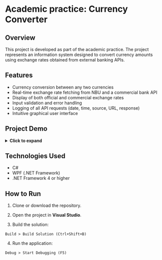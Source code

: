 # Academic practice: Currency Converter

## Overview

This project is developed as part of the academic practice. The project represents an information system designed to convert currency amounts using exchange rates obtained from external banking APIs.

## Features

- Currency conversion between any two currencies
- Real-time exchange rate fetching from NBU and a commercial bank API
- Display of both official and commercial exchange rates
- Input validation and error handling
- Logging of all API requests (date, time, source, URL, response)
- Intuitive graphical user interface

## Project Demo

<details>
<summary><b>Click to expand</b></summary>

![Converter Testing](images/converter_testing.png)

Converter testing demo

</details>

## Technologies Used

- C#
- WPF (.NET Framework)
- .NET Framework 4 or higher

## How to Run

1. Clone or download the repository.

2. Open the project in **Visual Studio**.

3. Build the solution:
```
Build > Build Solution (Ctrl+Shift+B)
```

4. Run the application:
```
Debug > Start Debugging (F5)
```

